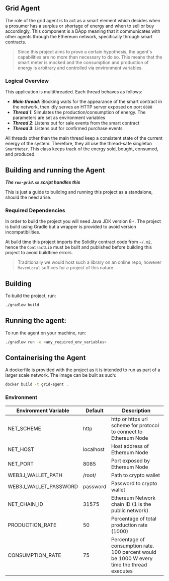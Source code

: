 ## Grid Agent

The role of the grid agent is to act as a smart element which decides when a prosumer has a surplus or shortage of energy and when to sell or buy accordingly. 
This component is a DApp meaning that it communicates with other agents through the Ethereum network, specifically through smart contracts. 

> Since this project aims to prove a certain hypothesis, the agent's capabilities are no more than necessary to do so. This means that the smart meter is mocked and the consumption and production of energy is arbitrary and controlled via environment variables.


### Logical Overview
This application is multithreaded. Each thread behaves as follows:

* ___Main thread___: Blocking waits for the appearance of the smart contract in the network, then idly serves an HTTP server exposed on port ``8080``
* ___Thread 1___: Simulates the production/consumption of energy. The parameters are set as environment variables
* ___Thread 2___: Listens out for sale events from the smart contract
* ___Thread 3___: Listens out for confirmed purchase events

All threads other than the main thread keep a consistent state of the current energy of the system. Therefore, they all use the thread-safe singleton ``SmartMeter``.
This class keeps track of the energy sold, bought, consumed, and produced. 

## Building and running the Agent

***The ``run-grid.sh`` script handles this*** 

This is just a guide to building and running this project as a standalone, should the need arise.

### Required Dependencies
In order to build the project you will need Java JDK version 8+. The project is build using Gradle but a wrapper is provided to avoid version incompatibilities. 

At build time this project imports the Solidity contract code from ``~/.m2``, hence the ``ContractLib`` must be built and published before building this project to avoid buildtime errors.

> Traditionally we would host such a library on an online repo, however ``MavenLocal`` suffices for a project of this nature

## Building
To build the project, run:
```bash 
./gradlew build
```

## Running the agent:
To run the agent on your machine, run:

```bash 
./gradlew run -e <any_required_env_variables>
```

## Containerising the Agent
A dockerfile is provided with the project as it is intended to run as part of a larger scale network. The image can be built as such:

```bash 
docker build -t grid-agent .
```

### Environment

Environment Variable | Default | Description 
--- | --- | --- 
NET_SCHEME | http | http or https url scheme for protocol to connect to Ethereum Node 
NET_HOST | localhost | Host address of Ethereum Node
NET_PORT | 8085 | Port exposed by Ethereum Node
WEB3J_WALLET_PATH | /root/ | Path to crypto wallet
WEB3J_WALLET_PASSWORD | password | Password to crypto wallet
NET_CHAIN_ID | 31575 | Ethereum Network chain ID (1 is the public network)
PRODUCTION_RATE | 50 | Percentage of total production rate (1000)
CONSUMPTION_RATE | 75 | Percentage of consumption rate. 100 percent would be 1000 W every time the thread executes


